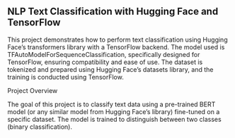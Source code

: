 ## NLP Text Classification with Hugging Face and TensorFlow

This project demonstrates how to perform text classification using Hugging Face’s transformers library with a TensorFlow backend. The model used is TFAutoModelForSequenceClassification, specifically designed for TensorFlow, ensuring compatibility and ease of use. The dataset is tokenized and prepared using Hugging Face’s datasets library, and the training is conducted using TensorFlow.

Project Overview

The goal of this project is to classify text data using a pre-trained BERT model (or any similar model from Hugging Face’s library) fine-tuned on a specific dataset. The model is trained to distinguish between two classes (binary classification).
